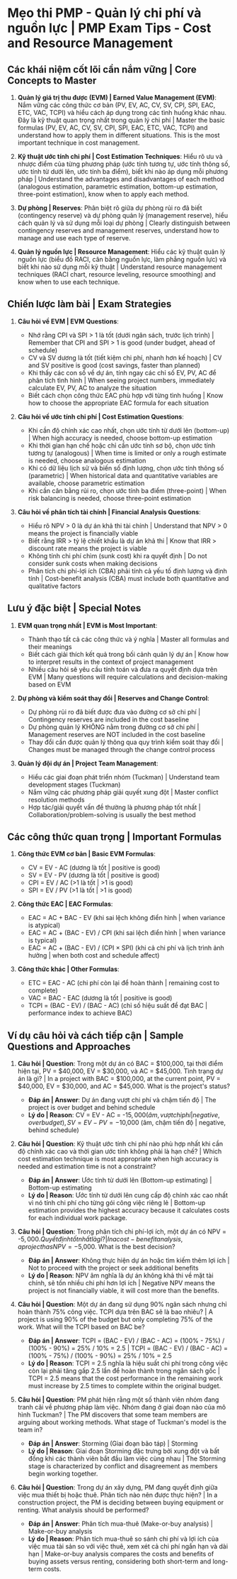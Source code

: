 # Mẹo thi PMP - Quản lý chi phí và nguồn lực | PMP Exam Tips - Cost and Resource Management

## Các khái niệm cốt lõi cần nắm vững | Core Concepts to Master
1. **Quản lý giá trị thu được (EVM) | Earned Value Management (EVM)**: Nắm vững các công thức cơ bản (PV, EV, AC, CV, SV, CPI, SPI, EAC, ETC, VAC, TCPI) và hiểu cách áp dụng trong các tình huống khác nhau. Đây là kỹ thuật quan trọng nhất trong quản lý chi phí | Master the basic formulas (PV, EV, AC, CV, SV, CPI, SPI, EAC, ETC, VAC, TCPI) and understand how to apply them in different situations. This is the most important technique in cost management.

2. **Kỹ thuật ước tính chi phí | Cost Estimation Techniques**: Hiểu rõ ưu và nhược điểm của từng phương pháp (ước tính tương tự, ước tính thông số, ước tính từ dưới lên, ước tính ba điểm), biết khi nào áp dụng mỗi phương pháp | Understand the advantages and disadvantages of each method (analogous estimation, parametric estimation, bottom-up estimation, three-point estimation), know when to apply each method.

3. **Dự phòng | Reserves**: Phân biệt rõ giữa dự phòng rủi ro đã biết (contingency reserve) và dự phòng quản lý (management reserve), hiểu cách quản lý và sử dụng mỗi loại dự phòng | Clearly distinguish between contingency reserves and management reserves, understand how to manage and use each type of reserve.

4. **Quản lý nguồn lực | Resource Management**: Hiểu các kỹ thuật quản lý nguồn lực (biểu đồ RACI, cân bằng nguồn lực, làm phẳng nguồn lực) và biết khi nào sử dụng mỗi kỹ thuật | Understand resource management techniques (RACI chart, resource leveling, resource smoothing) and know when to use each technique.

## Chiến lược làm bài | Exam Strategies
1. **Câu hỏi về EVM | EVM Questions**:
   - Nhớ rằng CPI và SPI > 1 là tốt (dưới ngân sách, trước lịch trình) | Remember that CPI and SPI > 1 is good (under budget, ahead of schedule)
   - CV và SV dương là tốt (tiết kiệm chi phí, nhanh hơn kế hoạch) | CV and SV positive is good (cost savings, faster than planned)
   - Khi thấy các con số về dự án, tính ngay các chỉ số EV, PV, AC để phân tích tình hình | When seeing project numbers, immediately calculate EV, PV, AC to analyze the situation
   - Biết cách chọn công thức EAC phù hợp với từng tình huống | Know how to choose the appropriate EAC formula for each situation

2. **Câu hỏi về ước tính chi phí | Cost Estimation Questions**:
   - Khi cần độ chính xác cao nhất, chọn ước tính từ dưới lên (bottom-up) | When high accuracy is needed, choose bottom-up estimation
   - Khi thời gian hạn chế hoặc chỉ cần ước tính sơ bộ, chọn ước tính tương tự (analogous) | When time is limited or only a rough estimate is needed, choose analogous estimation
   - Khi có dữ liệu lịch sử và biến số định lượng, chọn ước tính thông số (parametric) | When historical data and quantitative variables are available, choose parametric estimation
   - Khi cần cân bằng rủi ro, chọn ước tính ba điểm (three-point) | When risk balancing is needed, choose three-point estimation

3. **Câu hỏi về phân tích tài chính | Financial Analysis Questions**:
   - Hiểu rõ NPV > 0 là dự án khả thi tài chính | Understand that NPV > 0 means the project is financially viable
   - Biết rằng IRR > tỷ lệ chiết khấu là dự án khả thi | Know that IRR > discount rate means the project is viable
   - Không tính chi phí chìm (sunk cost) khi ra quyết định | Do not consider sunk costs when making decisions
   - Phân tích chi phí-lợi ích (CBA) phải tính cả yếu tố định lượng và định tính | Cost-benefit analysis (CBA) must include both quantitative and qualitative factors

## Lưu ý đặc biệt | Special Notes
1. **EVM quan trọng nhất | EVM is Most Important**: 
   - Thành thạo tất cả các công thức và ý nghĩa | Master all formulas and their meanings
   - Biết cách giải thích kết quả trong bối cảnh quản lý dự án | Know how to interpret results in the context of project management
   - Nhiều câu hỏi sẽ yêu cầu tính toán và đưa ra quyết định dựa trên EVM | Many questions will require calculations and decision-making based on EVM

2. **Dự phòng và kiểm soát thay đổi | Reserves and Change Control**: 
   - Dự phòng rủi ro đã biết được đưa vào đường cơ sở chi phí | Contingency reserves are included in the cost baseline
   - Dự phòng quản lý KHÔNG nằm trong đường cơ sở chi phí | Management reserves are NOT included in the cost baseline
   - Thay đổi cần được quản lý thông qua quy trình kiểm soát thay đổi | Changes must be managed through the change control process

3. **Quản lý đội dự án | Project Team Management**: 
   - Hiểu các giai đoạn phát triển nhóm (Tuckman) | Understand team development stages (Tuckman)
   - Nắm vững các phương pháp giải quyết xung đột | Master conflict resolution methods
   - Hợp tác/giải quyết vấn đề thường là phương pháp tốt nhất | Collaboration/problem-solving is usually the best method

## Các công thức quan trọng | Important Formulas
1. **Công thức EVM cơ bản | Basic EVM Formulas**:
   - CV = EV - AC (dương là tốt | positive is good)
   - SV = EV - PV (dương là tốt | positive is good)
   - CPI = EV / AC (>1 là tốt | >1 is good)
   - SPI = EV / PV (>1 là tốt | >1 is good)

2. **Công thức EAC | EAC Formulas**:
   - EAC = AC + BAC - EV (khi sai lệch không điển hình | when variance is atypical)
   - EAC = AC + (BAC - EV) / CPI (khi sai lệch điển hình | when variance is typical)
   - EAC = AC + (BAC - EV) / (CPI × SPI) (khi cả chi phí và lịch trình ảnh hưởng | when both cost and schedule affect)

3. **Công thức khác | Other Formulas**:
   - ETC = EAC - AC (chi phí còn lại để hoàn thành | remaining cost to complete)
   - VAC = BAC - EAC (dương là tốt | positive is good)
   - TCPI = (BAC - EV) / (BAC - AC) (chỉ số hiệu suất để đạt BAC | performance index to achieve BAC)

## Ví dụ câu hỏi và cách tiếp cận | Sample Questions and Approaches
1. **Câu hỏi | Question**: Trong một dự án có BAC = $100,000, tại thời điểm hiện tại, PV = $40,000, EV = $30,000, và AC = $45,000. Tình trạng dự án là gì? | In a project with BAC = $100,000, at the current point, PV = $40,000, EV = $30,000, and AC = $45,000. What is the project's status?
   - **Đáp án | Answer**: Dự án đang vượt chi phí và chậm tiến độ | The project is over budget and behind schedule
   - **Lý do | Reason**: CV = EV - AC = -$15,000 (âm, vượt chi phí | negative, over budget), SV = EV - PV = -$10,000 (âm, chậm tiến độ | negative, behind schedule)

2. **Câu hỏi | Question**: Kỹ thuật ước tính chi phí nào phù hợp nhất khi cần độ chính xác cao và thời gian ước tính không phải là hạn chế? | Which cost estimation technique is most appropriate when high accuracy is needed and estimation time is not a constraint?
   - **Đáp án | Answer**: Ước tính từ dưới lên (Bottom-up estimating) | Bottom-up estimating
   - **Lý do | Reason**: Ước tính từ dưới lên cung cấp độ chính xác cao nhất vì nó tính chi phí cho từng gói công việc riêng lẻ | Bottom-up estimation provides the highest accuracy because it calculates costs for each individual work package.

3. **Câu hỏi | Question**: Trong phân tích chi phí-lợi ích, một dự án có NPV = -$5,000. Quyết định tốt nhất là gì? | In a cost-benefit analysis, a project has NPV = -$5,000. What is the best decision?
   - **Đáp án | Answer**: Không thực hiện dự án hoặc tìm kiếm thêm lợi ích | Not to proceed with the project or seek additional benefits
   - **Lý do | Reason**: NPV âm nghĩa là dự án không khả thi về mặt tài chính, sẽ tốn nhiều chi phí hơn lợi ích | Negative NPV means the project is not financially viable, it will cost more than the benefits.

4. **Câu hỏi | Question**: Một dự án đang sử dụng 90% ngân sách nhưng chỉ hoàn thành 75% công việc. TCPI dựa trên BAC sẽ là bao nhiêu? | A project is using 90% of the budget but only completing 75% of the work. What will the TCPI based on BAC be?
   - **Đáp án | Answer**: TCPI = (BAC - EV) / (BAC - AC) = (100% - 75%) / (100% - 90%) = 25% / 10% = 2.5 | TCPI = (BAC - EV) / (BAC - AC) = (100% - 75%) / (100% - 90%) = 25% / 10% = 2.5
   - **Lý do | Reason**: TCPI = 2.5 nghĩa là hiệu suất chi phí trong công việc còn lại phải tăng gấp 2.5 lần để hoàn thành trong ngân sách gốc | TCPI = 2.5 means that the cost performance in the remaining work must increase by 2.5 times to complete within the original budget.

5. **Câu hỏi | Question**: PM phát hiện rằng một số thành viên nhóm đang tranh cãi về phương pháp làm việc. Nhóm đang ở giai đoạn nào của mô hình Tuckman? | The PM discovers that some team members are arguing about working methods. What stage of Tuckman's model is the team in?
   - **Đáp án | Answer**: Storming (Giai đoạn bão táp) | Storming
   - **Lý do | Reason**: Giai đoạn Storming đặc trưng bởi xung đột và bất đồng khi các thành viên bắt đầu làm việc cùng nhau | The Storming stage is characterized by conflict and disagreement as members begin working together.

6. **Câu hỏi | Question**: Trong dự án xây dựng, PM đang quyết định giữa việc mua thiết bị hoặc thuê. Phân tích nào nên được thực hiện? | In a construction project, the PM is deciding between buying equipment or renting. What analysis should be performed?
   - **Đáp án | Answer**: Phân tích mua-thuê (Make-or-buy analysis) | Make-or-buy analysis
   - **Lý do | Reason**: Phân tích mua-thuê so sánh chi phí và lợi ích của việc mua tài sản so với việc thuê, xem xét cả chi phí ngắn hạn và dài hạn | Make-or-buy analysis compares the costs and benefits of buying assets versus renting, considering both short-term and long-term costs. 